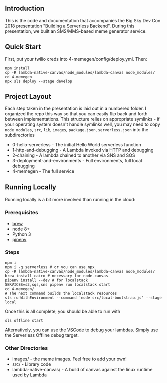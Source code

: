 ## Introduction
This is the code and documentation that accompanies the Big Sky Dev Con 2018 presentation "Building a Serverless Backend". During this presentation, we built an SMS/MMS-based meme generator service.

## Quick Start
First, put your twilio creds into  4-memegen/config/deploy.yml. Then:
```
npm install
cp -R lambda-native-canvas/node_modules/lambda-canvas node_modules/
cd 4-memegen
npx sls deploy --stage develop
```

## Project Layout
Each step taken in the presentation is laid out in a numbered folder. I organized the repo this way so that you can easily flip back and forth between implementations. This structure relies on appropriate symlinks - if your operating system doesn't handle symlinks well, you may need to copy `node_modules`, `src`, `lib`, `images`, `package.json`, `serverless.json` into the subdirectories

* 0-hello-serverless - The initial Hello World serverless function
* 1-http-and-debugging - A Lambda invoked via HTTP and debugging
* 2-chaining - A lambda chained to another via SNS and SQS
* 3-deployment-and-environments - Full environments, full local debugging
* 4-memegen - The full service

## Running Locally
Running locally is a bit more involved than running in the cloud:

### Prerequisites
* [brew](https://brew.sh/)
* node 8+
* Python 3
* [pipenv](https://github.com/pypa/pipenv)

### Steps
```
npm i
npm i -g serverless # or you can use npx
cp -R lambda-native-canvas/node_modules/lambda-canvas node_modules/
brew install cairo # necessary for node-canvas
pipenv install --dev # for localstack
SERVICES=s3,sqs,sns pipenv run localstack start
cd 4-memegen/
# The next command builds the localstack resources
sls runWithEnvironment --command 'node src/local-bootstrap.js' --stage local
```

Once this is all complete, you should be able to run with
```
sls offline start
```

Alternatively, you can use the [VSCode](https://code.visualstudio.com/) to debug your lambdas. Simply use the Serverless Offline debug target.

### Other Directories
* images/ - the meme images. Feel free to add your own!
* src/ - Library code
* lambda-native-canvas/ - A build of canvas against the linux runtime used by Lambda
